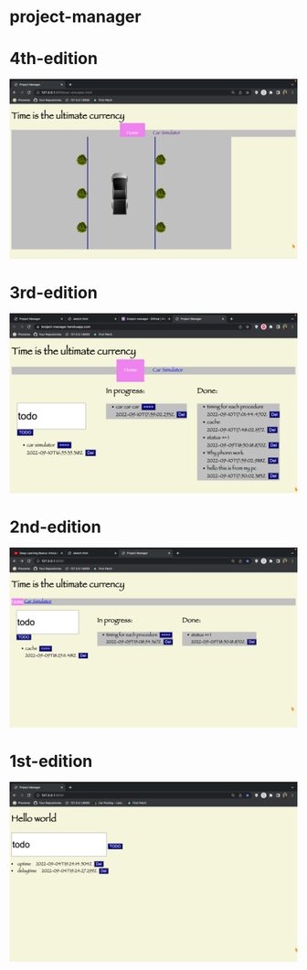 # project-manager


# 4th-edition
![4th-edition](https://github.com/Space48121111/project_manager/blob/master/screenshots/Screen%20Shot%202022-09-12%20at%2020.38.48.png)

# 3rd-edition
![3rd-edition](https://github.com/Space48121111/project_manager/blob/master/screenshots/Screen%20Shot%202022-09-10%20at%2021.15.42.png)

# 2nd-edition
![2nd-edition](https://github.com/Space48121111/project_manager/blob/master/screenshots/Screen%20Shot%202022-09-09%20at%2022.09.16.png)

# 1st-edition
![1st-edition](https://github.com/Space48121111/project_manager/blob/master/screenshots/Screen%20Shot%202022-09-04%20at%2022.26.50.png)
